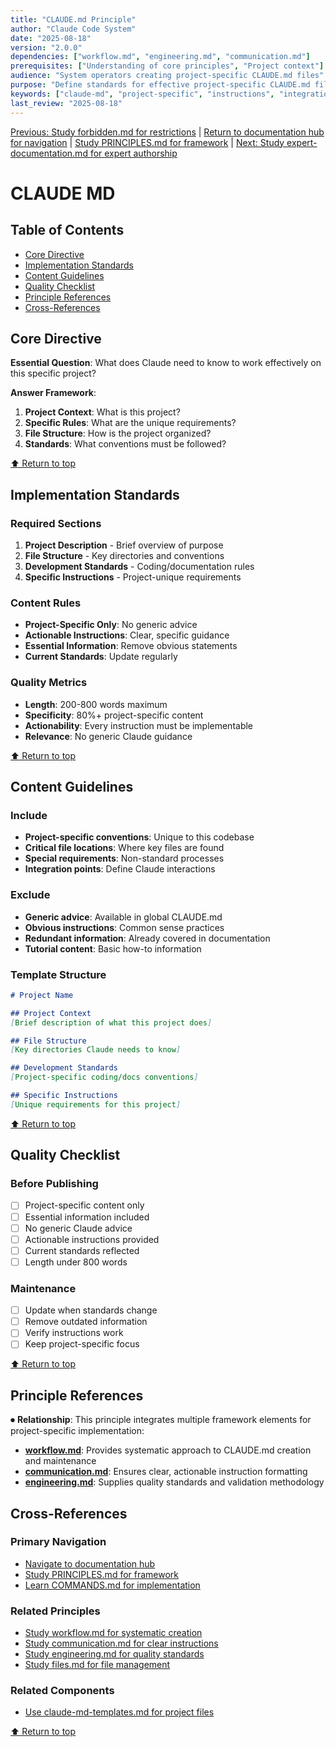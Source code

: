 ```yaml
---
title: "CLAUDE.md Principle"
author: "Claude Code System"
date: "2025-08-18"
version: "2.0.0"
dependencies: ["workflow.md", "engineering.md", "communication.md"]
prerequisites: ["Understanding of core principles", "Project context"]
audience: "System operators creating project-specific CLAUDE.md files"
purpose: "Define standards for effective project-specific CLAUDE.md files"
keywords: ["claude-md", "project-specific", "instructions", "integration"]
last_review: "2025-08-18"
---
```


[Previous: Study forbidden.md for restrictions](forbidden.md) | [Return to documentation hub for navigation](../index.md) | [Study PRINCIPLES.md for framework](../PRINCIPLES.md) | [Next: Study expert-documentation.md for expert authorship](expert-documentation.md)

# CLAUDE MD

## Table of Contents
- [Core Directive](#core-directive)
- [Implementation Standards](#implementation-standards)
- [Content Guidelines](#content-guidelines)
- [Quality Checklist](#quality-checklist)
- [Principle References](#principle-references)
- [Cross-References](#cross-references)

## Core Directive
**Essential Question**: What does Claude need to know to work effectively on this specific project?

**Answer Framework**:
1. **Project Context**: What is this project?
2. **Specific Rules**: What are the unique requirements?
3. **File Structure**: How is the project organized?
4. **Standards**: What conventions must be followed?

[⬆ Return to top](#claudemd-principle)

## Implementation Standards

### Required Sections
1. **Project Description** - Brief overview of purpose
2. **File Structure** - Key directories and conventions
3. **Development Standards** - Coding/documentation rules
4. **Specific Instructions** - Project-unique requirements

### Content Rules
- **Project-Specific Only**: No generic advice
- **Actionable Instructions**: Clear, specific guidance
- **Essential Information**: Remove obvious statements
- **Current Standards**: Update regularly

### Quality Metrics
- **Length**: 200-800 words maximum
- **Specificity**: 80%+ project-specific content
- **Actionability**: Every instruction must be implementable
- **Relevance**: No generic Claude guidance

[⬆ Return to top](#claudemd-principle)

## Content Guidelines

### Include
- **Project-specific conventions**: Unique to this codebase
- **Critical file locations**: Where key files are found
- **Special requirements**: Non-standard processes
- **Integration points**: Define Claude interactions

### Exclude
- **Generic advice**: Available in global CLAUDE.md
- **Obvious instructions**: Common sense practices
- **Redundant information**: Already covered in documentation
- **Tutorial content**: Basic how-to information

### Template Structure
```markdown
# Project Name

## Project Context
[Brief description of what this project does]

## File Structure  
[Key directories Claude needs to know]

## Development Standards
[Project-specific coding/docs conventions]

## Specific Instructions
[Unique requirements for this project]
```

[⬆ Return to top](#claudemd-principle)

## Quality Checklist

### Before Publishing
- [ ] Project-specific content only
- [ ] Essential information included
- [ ] No generic Claude advice
- [ ] Actionable instructions provided
- [ ] Current standards reflected
- [ ] Length under 800 words

### Maintenance
- [ ] Update when standards change
- [ ] Remove outdated information
- [ ] Verify instructions work
- [ ] Keep project-specific focus

[⬆ Return to top](#claudemd-principle)

## Principle References

⏺ **Relationship**: This principle integrates multiple framework elements for project-specific implementation:
- **[workflow.md](workflow.md)**: Provides systematic approach to CLAUDE.md creation and maintenance
- **[communication.md](communication.md)**: Ensures clear, actionable instruction formatting
- **[engineering.md](engineering.md)**: Supplies quality standards and validation methodology

## Cross-References

### Primary Navigation
- [Navigate to documentation hub](../index.md)
- [Study PRINCIPLES.md for framework](../PRINCIPLES.md)
- [Learn COMMANDS.md for implementation](../COMMANDS.md)

### Related Principles
- [Study workflow.md for systematic creation](workflow.md)
- [Study communication.md for clear instructions](communication.md)
- [Study engineering.md for quality standards](engineering.md)
- [Study files.md for file management](files.md)

### Related Components
- [Use claude-md-templates.md for project files](../components/claude-md-templates.md)

[⬆ Return to top](#claudemd-principle)